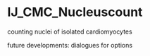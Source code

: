# IJ_CMC_Nucleuscount
counting nuclei of isolated cardiomyocytes

future developments: dialogues for options
